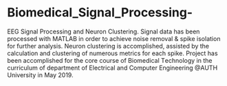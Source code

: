 # Biomedical_Signal_Processing-
EEG Signal Processing and Neuron Clustering.  Signal data has been processed with MATLAB in order to achieve noise removal &amp; spike isolation for further analysis. Neuron clustering is accomplished, assisted by the calculation and clustering of numerous metrics for each spike. Project has been accomplished for the core course of Βiomedical Τechnology in the curriculum of department of Electrical and Computer Engineering @AUTH University in May 2019.
